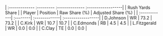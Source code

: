 | :------------- :--------- :-------------- :------------------|
|                       Rush Yards Share                       |
| Player       | Position | Raw Share (%) | Adjusted Share (%) |
| :------------| :--------| :-------------| :------------------|
| D.Johnson    | WR       | 73.2          | 73.2               |
| C.Kirk       | WR       | 10.7          | 10.7               |
| C.Edmonds    | RB       | 4.5           | 4.5                |
| L.Fitzgerald | WR       | 0.0           | 0.0                |
| C.Clay       | TE       | 0.0           | 0.0                |